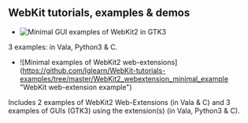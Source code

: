 WebKit tutorials, examples &amp; demos
--------------------------

* ![Minimal GUI examples of WebKit2 in GTK3](https://github.com/lglearn/WebKit-tutorials-examples/tree/master/WebKit2_GTK3_minimal_example "GUI example of WebKit2")

3 examples: in Vala, Python3 & C.

* ![Minimal examples of WebKit2 web-extensions] (https://github.com/lglearn/WebKit-tutorials-examples/tree/master/WebKit2_webextension_minimal_example "WebKit web-extension example")

Includes 2 examples of WebKit2 Web-Extensions (in Vala & C) and 3 examples of GUIs (GTK3) using the extension(s) (in Vala, Python3 & C).
